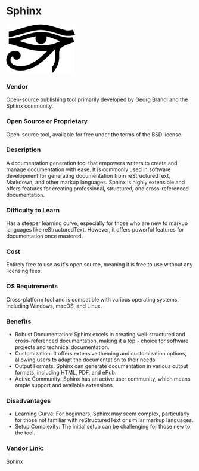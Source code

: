 # Sphinx

 ![Sphinx logo](Sphinx_logo.png)

### Vendor  
Open-source publishing tool primarily developed by Georg Brandl and the Sphinx community.  

### Open Source or Proprietary
Open-source tool, available for free under the terms of the BSD license.

### Description
A documentation generation tool that empowers writers to create and manage documentation with ease. It is commonly used in software development for generating documentation from reStructuredText, Markdown, and other markup languages. Sphinx is highly extensible and offers features for creating professional, structured, and cross-referenced documentation.

### Difficulty to Learn
Has a steeper learning curve, especially for those who are new to markup languages like reStructuredText. However, it offers powerful features for documentation once mastered.

### Cost
Entirely free to use as it's open source, meaning it is free to use without any licensing fees.

### OS Requirements
Cross-platform tool and is compatible with various operating systems, including Windows, macOS, and Linux.

### Benefits
- Robust Documentation: Sphinx excels in creating well-structured and cross-referenced documentation, making it a top - 
choice for software projects and technical documentation.
- Customization: It offers extensive theming and customization options, allowing users to adapt the documentation to their needs.
- Output Formats: Sphinx can generate documentation in various output formats, including HTML, PDF, and ePub.
- Active Community: Sphinx has an active user community, which means ample support and available extensions.
  
### Disadvantages
- Learning Curve: For beginners, Sphinx may seem complex, particularly for those not familiar with reStructuredText or similar markup languages.
- Setup Complexity: The initial setup can be challenging for those new to the tool.
  
### Vendor Link: 
[Sphinx](www.sphinx-doc.org)
